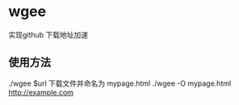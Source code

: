 # wgee 
实现github 下载地址加速

## 使用方法
./wgee $url
下载文件并命名为 mypage.html
./wgee -O mypage.html http://example.com
